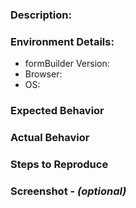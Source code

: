 ### Description:

### Environment Details:

 - formBuilder Version: 
 - Browser: 
 - OS: 

### Expected Behavior

### Actual Behavior

### Steps to Reproduce

### Screenshot - *(optional)*
